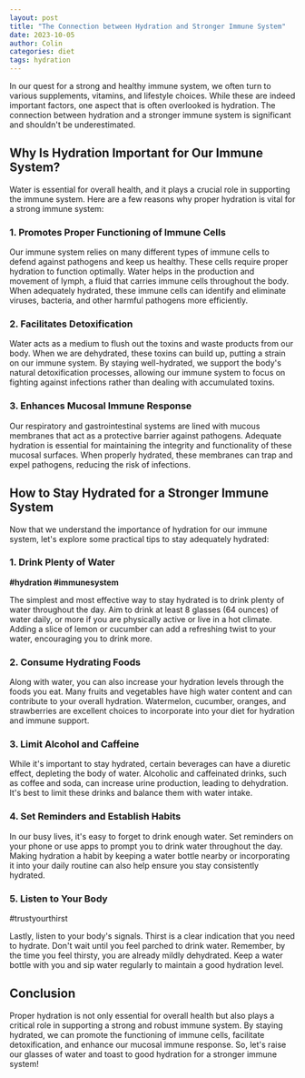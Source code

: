 ```yaml
---
layout: post
title: "The Connection between Hydration and Stronger Immune System"
date: 2023-10-05
author: Colin
categories: diet
tags: hydration
---
```


In our quest for a strong and healthy immune system, we often turn to various supplements, vitamins, and lifestyle choices. While these are indeed important factors, one aspect that is often overlooked is hydration. The connection between hydration and a stronger immune system is significant and shouldn't be underestimated.

## Why Is Hydration Important for Our Immune System?

Water is essential for overall health, and it plays a crucial role in supporting the immune system. Here are a few reasons why proper hydration is vital for a strong immune system:

### 1. Promotes Proper Functioning of Immune Cells

Our immune system relies on many different types of immune cells to defend against pathogens and keep us healthy. These cells require proper hydration to function optimally. Water helps in the production and movement of lymph, a fluid that carries immune cells throughout the body. When adequately hydrated, these immune cells can identify and eliminate viruses, bacteria, and other harmful pathogens more efficiently.

### 2. Facilitates Detoxification

Water acts as a medium to flush out the toxins and waste products from our body. When we are dehydrated, these toxins can build up, putting a strain on our immune system. By staying well-hydrated, we support the body's natural detoxification processes, allowing our immune system to focus on fighting against infections rather than dealing with accumulated toxins.

### 3. Enhances Mucosal Immune Response

Our respiratory and gastrointestinal systems are lined with mucous membranes that act as a protective barrier against pathogens. Adequate hydration is essential for maintaining the integrity and functionality of these mucosal surfaces. When properly hydrated, these membranes can trap and expel pathogens, reducing the risk of infections.

## How to Stay Hydrated for a Stronger Immune System

Now that we understand the importance of hydration for our immune system, let's explore some practical tips to stay adequately hydrated:

### 1. Drink Plenty of Water

**#hydration #immunesystem**

The simplest and most effective way to stay hydrated is to drink plenty of water throughout the day. Aim to drink at least 8 glasses (64 ounces) of water daily, or more if you are physically active or live in a hot climate. Adding a slice of lemon or cucumber can add a refreshing twist to your water, encouraging you to drink more.

### 2. Consume Hydrating Foods

Along with water, you can also increase your hydration levels through the foods you eat. Many fruits and vegetables have high water content and can contribute to your overall hydration. Watermelon, cucumber, oranges, and strawberries are excellent choices to incorporate into your diet for hydration and immune support.

### 3. Limit Alcohol and Caffeine

While it's important to stay hydrated, certain beverages can have a diuretic effect, depleting the body of water. Alcoholic and caffeinated drinks, such as coffee and soda, can increase urine production, leading to dehydration. It's best to limit these drinks and balance them with water intake.

### 4. Set Reminders and Establish Habits

In our busy lives, it's easy to forget to drink enough water. Set reminders on your phone or use apps to prompt you to drink water throughout the day. Making hydration a habit by keeping a water bottle nearby or incorporating it into your daily routine can also help ensure you stay consistently hydrated.

### 5. Listen to Your Body

#trustyourthirst

Lastly, listen to your body's signals. Thirst is a clear indication that you need to hydrate. Don't wait until you feel parched to drink water. Remember, by the time you feel thirsty, you are already mildly dehydrated. Keep a water bottle with you and sip water regularly to maintain a good hydration level.

## Conclusion

Proper hydration is not only essential for overall health but also plays a critical role in supporting a strong and robust immune system. By staying hydrated, we can promote the functioning of immune cells, facilitate detoxification, and enhance our mucosal immune response. So, let's raise our glasses of water and toast to good hydration for a stronger immune system!